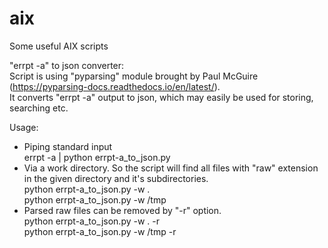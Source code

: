 # aix

Some useful AIX scripts<br/>

"errpt -a" to json converter:<br/>
Script is using "pyparsing" module brought by Paul McGuire (https://pyparsing-docs.readthedocs.io/en/latest/).<br/>
It converts "errpt -a" output to json, which may easily be used for storing, searching etc.<br/>

Usage:<br/>
- Piping standard input <br/>
errpt -a | python errpt-a_to_json.py<br/>
- Via a work directory. So the script will find all files with "raw" extension in the given directory and it's subdirectories.<br/>
python errpt-a_to_json.py -w .<br/>
python errpt-a_to_json.py -w /tmp<br/>
- Parsed raw files can be removed by "-r" option.<br/>
python errpt-a_to_json.py -w . -r<br/>
python errpt-a_to_json.py -w /tmp -r<br/>
